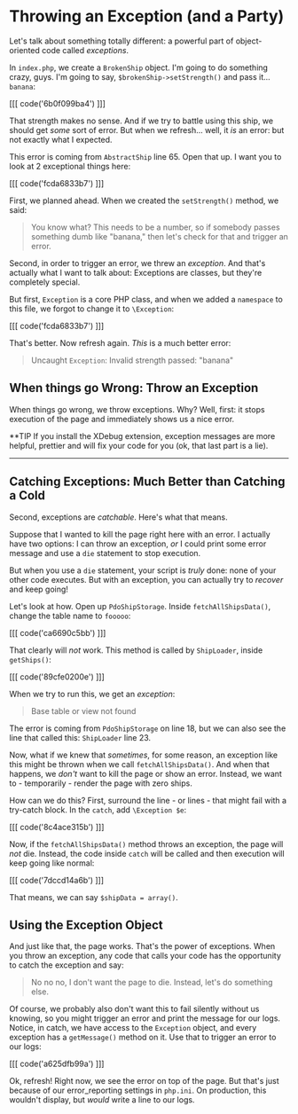 # Throwing an Exception (and a Party)

Let's talk about something totally different: a powerful part of object-oriented
code called *exceptions*.

In `index.php`, we create a `BrokenShip` object. I'm going to do something crazy,
guys. I'm going to say, `$brokenShip->setStrength()` and pass it... `banana`:

[[[ code('6b0f099ba4') ]]]

That strength makes no sense. And if we try to battle using this ship, we should
get *some* sort of error. But when we refresh... well, it *is* an error: but not
exactly what I expected.

This error is coming from `AbstractShip` line 65. Open that up. I want you to look
at 2 exceptional things here:

[[[ code('fcda6833b7') ]]]

First, we planned ahead. When we created the `setStrength()` method, we said:

> You know what? This needs to be a number, so if somebody passes something
  dumb like "banana," then let's check for that and trigger an error.

Second, in order to trigger an error, we threw an *exception*. And that's actually
what I want to talk about: Exceptions are classes, but they're completely special.

But first, `Exception` is a core PHP class, and when we added a `namespace` to this
file, we forgot to change it to `\Exception`:

[[[ code('fcda6833b7') ]]]

That's better. Now refresh again. *This* is a much better error:

> Uncaught `Exception`: Invalid strength passed: "banana"

## When things go Wrong: Throw an Exception

When things go wrong, we throw exceptions. Why? Well, first: it stops execution of
the page and immediately shows us a nice error.

**TIP
If you install the XDebug extension, exception messages are more helpful, prettier
and will fix your code for you (ok, that last part is a lie).
***

## Catching Exceptions: Much Better than Catching a Cold

Second, exceptions are *catchable*. Here's what that means.

Suppose that I wanted to kill the page right here with an error. I actually have
two options: I can throw an exception, *or* I could print some error message and
use a `die` statement to stop execution.

But when you use a `die` statement, your script is *truly* done: none of your other
code executes. But with an exception, you can actually try to *recover* and keep
going!

Let's look at how. Open up `PdoShipStorage`. Inside `fetchAllShipsData()`, change the
table name to `fooooo`:

[[[ code('ca6690c5bb') ]]]

That clearly will *not* work. This method is called by `ShipLoader`, inside `getShips()`:

[[[ code('89cfe0200e') ]]]

When we try to run this, we get an *exception*:

> Base table or view not found

The error is coming from `PdoShipStorage` on line 18, but we can also see the line
that called this: `ShipLoader` line 23.

Now, what if we knew that *sometimes*, for some reason, an exception like this might
be thrown when we call `fetchAllShipsData()`. And when that happens, we *don't* want
to kill the page or show an error. Instead, we want to - temporarily - render the
page with zero ships.

How can we do this? First, surround the line - or lines - that might fail with a
try-catch block. In the `catch`, add `\Exception $e`:

[[[ code('8c4ace315b') ]]]

Now, if the `fetchAllShipsData()` method throws an exception, the page will *not* die.
Instead, the code inside `catch` will be called and then execution will keep going like normal:

[[[ code('7dccd14a6b') ]]]

That means, we can say `$shipData = array()`.

## Using the Exception Object

And just like that, the page works. That's the power of exceptions. When you throw
an exception, any code that calls your code has the opportunity to catch the exception
and say:

> No no no, I don't want the page to die. Instead, let's do something else.

Of course, we probably also don't want this to fail silently without us knowing,
so you might trigger an error and print the message for our logs. Notice, in catch,
we have access to the `Exception` object, and every exception has a `getMessage()`
method on it. Use that to trigger an error to our logs:

[[[ code('a625dfb99a') ]]]

Ok, refresh! Right now, we see the error on top of the page. But that's just because
of our error_reporting settings in `php.ini`. On production, this wouldn't display,
but *would* write a line to our logs.
